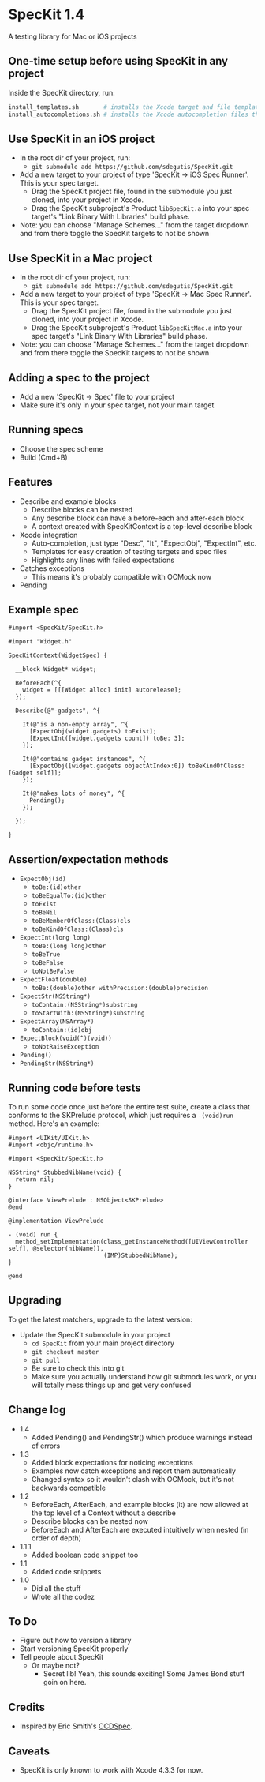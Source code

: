 # SpecKit 1.4

A testing library for Mac or iOS projects

## One-time setup before using SpecKit in any project

Inside the SpecKit directory, run:

```bash
install_templates.sh       # installs the Xcode target and file templates you will be using
install_autocompletions.sh # installs the Xcode autocompletion files that make life so nice
```

## Use SpecKit in an iOS project

* In the root dir of your project, run:
    * `git submodule add https://github.com/sdegutis/SpecKit.git`
* Add a new target to your project of type 'SpecKit -> iOS Spec Runner'. This is your spec target.
    * Drag the SpecKit project file, found in the submodule you just cloned, into your project in Xcode.
    * Drag the SpecKit subproject's Product `libSpecKit.a` into your spec target's "Link Binary With Libraries" build phase.
* Note: you can choose "Manage Schemes..." from the target dropdown and from there toggle the SpecKit targets to not be shown

## Use SpecKit in a Mac project

* In the root dir of your project, run:
    * `git submodule add https://github.com/sdegutis/SpecKit.git`
* Add a new target to your project of type 'SpecKit -> Mac Spec Runner'. This is your spec target.
    * Drag the SpecKit project file, found in the submodule you just cloned, into your project in Xcode.
    * Drag the SpecKit subproject's Product `libSpecKitMac.a` into your spec target's "Link Binary With Libraries" build phase.
* Note: you can choose "Manage Schemes..." from the target dropdown and from there toggle the SpecKit targets to not be shown

## Adding a spec to the project

* Add a new 'SpecKit -> Spec' file to your project
* Make sure it's only in your spec target, not your main target

## Running specs

* Choose the spec scheme
* Build (Cmd+B)

## Features

* Describe and example blocks
    * Describe blocks can be nested
    * Any describe block can have a before-each and after-each block
    * A context created with SpecKitContext is a top-level describe block
* Xcode integration
    * Auto-completion, just type "Desc", "It", "ExpectObj", "ExpectInt", etc.
    * Templates for easy creation of testing targets and spec files
    * Highlights any lines with failed expectations
* Catches exceptions
    * This means it's probably compatible with OCMock now
* Pending

## Example spec

```objc
#import <SpecKit/SpecKit.h>

#import "Widget.h"

SpecKitContext(WidgetSpec) {

  __block Widget* widget;

  BeforeEach(^{
    widget = [[[Widget alloc] init] autorelease];
  });

  Describe(@"-gadgets", ^{

    It(@"is a non-empty array", ^{
      [ExpectObj(widget.gadgets) toExist];
      [ExpectInt([widget.gadgets count]) toBe: 3];
    });

    It(@"contains gadget instances", ^{
      [ExpectObj([widget.gadgets objectAtIndex:0]) toBeKindOfClass: [Gadget self]];
    });

    It(@"makes lots of money", ^{
      Pending();
    });

  });

}
```

## Assertion/expectation methods

* `ExpectObj(id)`
  * `toBe:(id)other`
  * `toBeEqualTo:(id)other`
  * `toExist`
  * `toBeNil`
  * `toBeMemberOfClass:(Class)cls`
  * `toBeKindOfClass:(Class)cls`
* `ExpectInt(long long)`
  * `toBe:(long long)other`
  * `toBeTrue`
  * `toBeFalse`
  * `toNotBeFalse`
* `ExpectFloat(double)`
  * `toBe:(double)other withPrecision:(double)precision`
* `ExpectStr(NSString*)`
  * `toContain:(NSString*)substring`
  * `toStartWith:(NSString*)substring`
* `ExpectArray(NSArray*)`
  * `toContain:(id)obj`
* `ExpectBlock(void(^)(void))`
  * `toNotRaiseException`
* `Pending()`
* `PendingStr(NSString*)`

## Running code before tests

To run some code once just before the entire test suite, create a class that conforms to the SKPrelude protocol, which just requires a `-(void)run` method. Here's an example:

```objc
#import <UIKit/UIKit.h>
#import <objc/runtime.h>

#import <SpecKit/SpecKit.h>

NSString* StubbedNibName(void) {
  return nil;
}

@interface ViewPrelude : NSObject<SKPrelude>
@end

@implementation ViewPrelude

- (void) run {
  method_setImplementation(class_getInstanceMethod([UIViewController self], @selector(nibName)),
                           (IMP)StubbedNibName);
}

@end
```

## Upgrading

To get the latest matchers, upgrade to the latest version:

* Update the SpecKit submodule in your project
    * `cd SpecKit` from your main project directory
    * `git checkout master`
    * `git pull`
    * Be sure to check this into git
    * Make sure you actually understand how git submodules work, or you will totally mess things up and get very confused

## Change log

* 1.4
    * Added Pending() and PendingStr() which produce warnings instead of errors
* 1.3
    * Added block expectations for noticing exceptions
    * Examples now catch exceptions and report them automatically
    * Changed syntax so it wouldn't clash with OCMock, but it's not backwards compatible
* 1.2
    * BeforeEach, AfterEach, and example blocks (it) are now allowed at the top level of a Context without a describe
    * Describe blocks can be nested now
    * BeforeEach and AfterEach are executed intuitively when nested (in order of depth)
* 1.1.1
    * Added boolean code snippet too
* 1.1
    * Added code snippets
* 1.0
    * Did all the stuff
    * Wrote all the codez

## To Do

* Figure out how to version a library
* Start versioning SpecKit properly
* Tell people about SpecKit
    * Or maybe not?
        * Secret lib! Yeah, this sounds exciting! Some James Bond stuff goin on here.

## Credits

* Inspired by Eric Smith's [OCDSpec](https://github.com/paytonrules/OCDSpec).

## Caveats

* SpecKit is only known to work with Xcode 4.3.3 for now.
